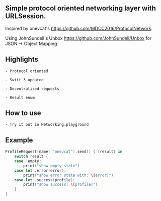 ## Simple protocol oriented networking layer with URLSession.   

Inspired by onevcat's https://github.com/MDCC2016/ProtocolNetwork.  

Using JohnSundell's Unbox https://github.com/JohnSundell/Unbox for JSON -> Object Mapping

## Highlights
```
- Protocol oriented

- Swift 3 updated 

- Decentralized requests

- Result enum
```

## How to use
```
- Try it out in Networking.playground 
```

## Example
```swift
ProfileRequest(name: "onevcat").send() { (result) in
    switch result {
    case .empty:
        print("show empty state")
    case let .error(error):
        print("show error state with: \(error)")
    case let .success(profile):
        print("show success: \(profile)")
    }
}
```
